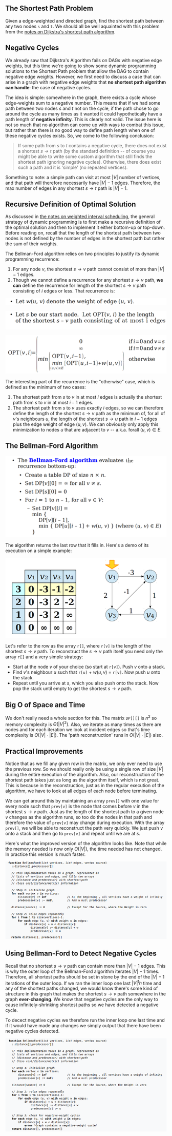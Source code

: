 ## The Shortest Path Problem  

Given a edge-weighted and directed graph, find the shortest path between any two nodes `s` and `t`.  We should all be well aquainted with this problem from the [notes on Dijkstra's shortest path algorithm](../../greedy/dijkstra/shortestDijkstra.html).  

## Negative Cycles  

We already saw that Dijkstra's Algorithm fails on DAGs with negative edge weights, but this time we're going to show some dynamic programming solutions to the Shortest Path problem that allow the DAG to contain negative edge weights.  However, we first need to discuss a case that can arise in a graph with negative edge weights that **no shortest path algorithm can handle**: the case of negative cycles.  

The idea is simple: somewhere in the graph, there exists a cycle whose edge-weights sum to a negative number.  This means that if we had some path between two nodes $s$ and $t$ not on the cycle, if the path chose to go around the cycle as many times as it wanted it could hypothetically have a path length of **negative infinity**.  This is clearly not valid.  The issue here is not so much that no algorithm can come up with ways to combat this issue, but rather than there is no good way to define path length when one of these negative cycles exists.  So, we come to the following conclusion:

> If some path from $s$ to $t$ contains a negative cycle, there does not exist a shortest $s \rightarrow t$ path (by the standard definition -- of course you might be able to write some custom algorithm that still finds the shortest path ignoring negative cycles).  Otherwise, there does exist such a path and it is 'simple' (no repeated vertices).  

Something to note: a simple path can visit at most $|V|$ number of vertices, and that path will therefore necessarily have $|V| - 1$ edges.  Therefore, the max number of edges in any shortest $s \rightarrow t$ path is $|V| - 1$.  

## Recursive Definition of Optimal Solution  

As discussed in [the notes on weighted interval scheduling](../weighted_intervals/weighted_interval.html), the general strategy of dynamic programming is to first make a recursive definition of the optimal solution and then to implement it either bottom-up or top-down.  Before reading on, recall that the length of the shortest path between two nodes is not defined by the number of edges in the shortest path but rather the sum of their weights.  

The Bellman-Ford algorithm relies on two principles to justify its dynamic programming recurrence:  

1.  For any node $v$, the shortest $s \rightarrow v$ path cannot consist of more than $|V|-1$ edges.  
2.  Though we cannot define a recurrence for any shortest $s \rightarrow v$ path, **we can** define the recurrence for length of the shortest $s \rightarrow v$ path consisting of $i$ edges or less.  That recurrence is:  

![](def_opt0.png)  

![](def_opt1.png)  

![](def_opt2.png)  

The interesting part of the recurrence is the "otherwise" case, which is defined as the minimum of two cases:  

1.  The shortest path from $s$ to $v$ in at most $i$ edges is actually the shortest path from $s$ to $v$ in at most $i-1$ edges.  
2.  The shortest path from $s$ to $v$ uses exactly $i$ edges, so we can therefore define the length of the shortest $s \rightarrow v$ path  as the minimum of, for all of $v$'s neighbours $u$, the length of the shortest $s \rightarrow u$ path in $i-1$ edges plus the edge weight of edge $(u,v)$.  We can obviously only apply this minimization to nodes $u$ that are adjacent to $v$ -- a.k.a. forall $(u,v) \in E$.  

## The Bellman-Ford Algorithm  

![](bf_alg.png)  

The algorithm returns the last row that it fills in.  Here's a demo of its execution on a simple example:  

![](bf_demo.png)  

Let's refer to the row as the array `r[]`, where `r[v]` is the length of the shortest $s \rightarrow v$ path.  To reconstruct the $s \rightarrow v$ path itself you need only the array `r[]` and a very simple strategy:  

*  Start at the node $v$ of your choice (so start at `r[v]`).  Push $v$ onto a stack.  
*  Find $v$'s neighbour $u$ such that `r[u]` + $w(u,v)$ = `r[v]`.  Now push $u$ onto the stack.  
*  Repeat until you arrive at $s$, which you also push onto the stack.  Now pop the stack until empty to get the shortest $s \rightarrow v$ path.  

## Big O of Space and Time  

We don't really need a whole section for this.  The matrix `DP[][]` is $n^2$ so memory complexity is $\Theta ({|V|}^2)$.  Also, we iterate as many times as there are nodes and for each iteration we look at incident edges so that's time complexity is $\Theta (|V| \cdot |E|)$.  The 'path reconstruction' runs in $O(|V| \cdot |E|)$ also. 

## Practical Improvements  

Notice that as we fill any given row in the matrix, we only ever need to use the previous row.  So we should really only be using a single row of size $|V|$ during the entire execution of the algorithm.  Also, our reconstruction of the shortest path takes just as long as the algorithm itself, which is not great.  This is because in the reconstruction, just as in the regular execution of the algorithm, we have to look at all edges of each node before terminating.  

We can get around this by maintaining an array `prev[]` with one value for every node such that `prev[v]` is the node that comes before $v$ in the shortest $s \rightarrow v$ path.  Just as the length of the shortest path to a given node $v$ changes as the algorithm runs, so too do the nodes in that path and therefore the value of `prev[v]` may change during execution.  With the array `prev[]`, we will be able to reconstruct the path very quickly.  We just push $v$ onto a stack and then go to `prev[v]` and repeat until we are at $s$.  

Here's what the improved version of the algorithm looks like.  Note that while the memory needed is now only $O(|V|)$, the time needed has not changed.  In practice this version is much faster.  

![](bf_imp.png)  

## Using Bellman-Ford to Detect Negative Cycles  

Recall that no shortest $s \rightarrow v$ path can contain more than $|V|-1$ edges.  This is why the outer loop of the Bellman-Ford algorithm iterates $|V|-1$ times.  Therefore, all shortest paths should be set in stone by the end of the $|V|-1$ iterations of the outer loop.  If we ran the inner loop one last ${|V|}^th$ time and any of the shortest paths changed, we would know there's some kind of structure in this graph that makes the shortest $s \rightarrow v$ path somewhere in the graph **ever-changing**.  We know that negative cycles are the only way to cause infinitely-shrinking shortest paths so we have detected a negative cycle.  

To decect negative cycles we therefore run the inner loop one last time and if it would have made any changes we simply output that there have been negative cycles detected.  

![](bf_neg.png)  
